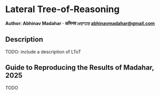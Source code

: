 # Lateral Tree-of-Reasoning

**Author: Abhinav Madahar · अभिनव ਮਦਾਹਰ <abhinavmadahar@gmail.com>**

## Description

TODO: include a description of LToT

## Guide to Reproducing the Results of Madahar, 2025

TODO
